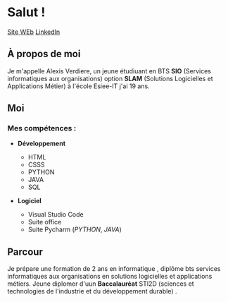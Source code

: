 # Salut !

   
  [Site WEb](http://alexisverdiere.fr)  [LinkedIn](https://www.linkedin.com/in/alexis-verdiere/)

## À propos de moi

Je m'appelle Alexis Verdiere, un jeune étudiuant en BTS **SIO** (Services informatiques aux organisations) option **SLAM** (Solutions Logicielles et Applications Métier) à l'école Esiee-IT j'ai 19 ans.

## Moi 

### Mes compétences :
- **Développement** 
    - HTML
   - CSSS
   - PYTHON
   - JAVA
   - SQL
   
- **Logiciel**
   - Visual Studio Code
   - Suite office
   - Suite Pycharm (*PYTHON*, *JAVA*)


## Parcour

Je prépare une formation de 2 ans en informatique , diplôme bts services informatiques aux organisations en solutions logicielles et applications métiers.
Jeune diplomer d'uun **Baccalauréat** STI2D (sciences et technologies de l'industrie et du développement durable) .
